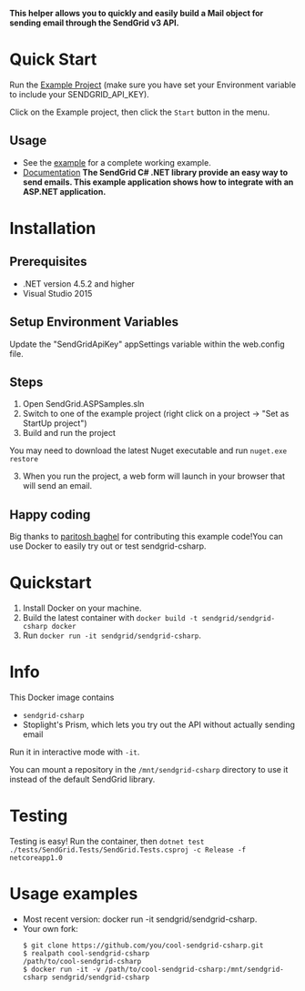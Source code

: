 **This helper allows you to quickly and easily build a Mail object for sending email through the SendGrid v3 API.**

# Quick Start

Run the [Example Project](https://github.com/sendgrid/sendgrid-csharp/tree/master/ExampleCoreProject) (make sure you have set your Environment variable to include your SENDGRID_API_KEY).

Click on the Example project, then click the `Start` button in the menu.

## Usage

- See the [example](https://github.com/sendgrid/sendgrid-csharp/tree/master/ExampleCoreProject/Example.cs) for a complete working example.
- [Documentation](https://sendgrid.com/docs/API_Reference/Web_API_v3/Mail/overview.html)
**The SendGrid C# .NET library provide an easy way to send emails. This example application shows how to integrate with an ASP.NET application.**

# Installation

## Prerequisites

- .NET version 4.5.2 and higher
- Visual Studio 2015

##  Setup Environment Variables

Update the "SendGridApiKey" appSettings variable within the web.config file.

## Steps

1. Open SendGrid.ASPSamples.sln
2. Switch to one of the example project (right click on a project -> "Set as StartUp project")
2. Build and run the project

You may need to download the latest Nuget executable and run `nuget.exe restore`

3. When you run the project, a web form will launch in your browser that will send an email.

## Happy coding

Big thanks to [paritosh baghel](https://github.com/paritoshmmmec) for contributing this example code!You can use Docker to easily try out or test sendgrid-csharp.

# Quickstart

1. Install Docker on your machine.
2. Build the latest container with `docker build -t sendgrid/sendgrid-csharp docker`
3. Run `docker run -it sendgrid/sendgrid-csharp`.

# Info

This Docker image contains
 - `sendgrid-csharp`
 - Stoplight's Prism, which lets you try out the API without actually sending email

Run it in interactive mode with `-it`.

You can mount a repository in the `/mnt/sendgrid-csharp` directory to use it instead of the default SendGrid library.

# Testing
Testing is easy!  Run the container, then `dotnet test ./tests/SendGrid.Tests/SendGrid.Tests.csproj -c Release -f netcoreapp1.0`

# Usage examples

- Most recent version: docker run -it sendgrid/sendgrid-csharp.
- Your own fork:
  ```sh-session
  $ git clone https://github.com/you/cool-sendgrid-csharp.git
  $ realpath cool-sendgrid-csharp
  /path/to/cool-sendgrid-csharp
  $ docker run -it -v /path/to/cool-sendgrid-csharp:/mnt/sendgrid-csharp sendgrid/sendgrid-csharp
  ```